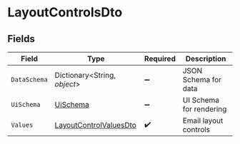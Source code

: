 # LayoutControlsDto


## Fields

| Field                                                                       | Type                                                                        | Required                                                                    | Description                                                                 |
| --------------------------------------------------------------------------- | --------------------------------------------------------------------------- | --------------------------------------------------------------------------- | --------------------------------------------------------------------------- |
| `DataSchema`                                                                | Dictionary<String, *object*>                                                | :heavy_minus_sign:                                                          | JSON Schema for data                                                        |
| `UiSchema`                                                                  | [UiSchema](../../Models/Components/UiSchema.md)                             | :heavy_minus_sign:                                                          | UI Schema for rendering                                                     |
| `Values`                                                                    | [LayoutControlValuesDto](../../Models/Components/LayoutControlValuesDto.md) | :heavy_check_mark:                                                          | Email layout controls                                                       |